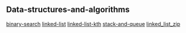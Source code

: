 ## Data-structures-and-algorithms
[](./insert/)
[](./reverse-array/)
[binary-search](./binary_search/README.md)
[linked-list](./linked-list/linked-list.md)
[linked-list-kth](./linked-list-kth/linked-list-kth.md)
[stack-and-queue](./stack_and_queue/stack_and_queue.md)
[linked_list_zip](./linked_list_zip/linked_list_zip.md)

